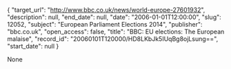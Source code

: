 {
  "target_url": "http://www.bbc.co.uk/news/world-europe-27601932", 
  "description": null, 
  "end_date": null, 
  "date": "2006-01-01T12:00:00", 
  "slug": 12052, 
  "subject": "European Parliament Elections 2014", 
  "publisher": "bbc.co.uk", 
  "open_access": false, 
  "title": "BBC:  EU elections: The European malaise", 
  "record_id": "20060101T120000/HD8LKbJk5IUqBg8ojLsung==", 
  "start_date": null
}

None